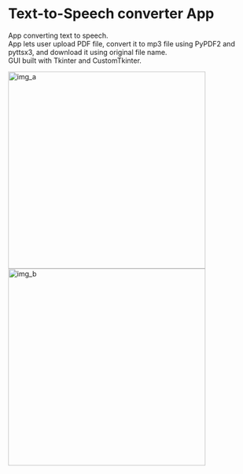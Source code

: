 # Text-to-Speech converter App
App converting text to speech.<br>
App lets user upload PDF file, convert it to mp3 file using PyPDF2 and pyttsx3, and download it using original file name.<br>
GUI built with Tkinter and CustomTkinter.<br>

<img width="401" alt="img_a" src="https://user-images.githubusercontent.com/102183484/178810781-c34fb50e-2e9f-46ec-b373-466f377d2c69.png">

<img width="401" alt="img_b" src="https://user-images.githubusercontent.com/102183484/178810802-46a20dbd-2a3d-4e4a-9f50-9db2ec85f5e4.png">

